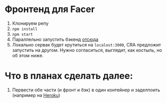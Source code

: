 # Фронтенд для Facer

1. Клонируем репу
2. `npm install`
3. `npm start`
4. Параллельно запустить бэкенд [отсюда](https://github.com/vislogurov/facer-backend)
5. Локально сервак будет крутиться на `localost:3000`, CRA предложит запустить на другом. Нужно согласиться, выглядит, как костыль, но об этом ниже.

# Что в планах сделать далее:

1. Первести обе части (и фронт и бэк) в один контейнер и заделпоить (например на [Heroku](https://devcenter.heroku.com/articles/container-registry-and-runtime))
